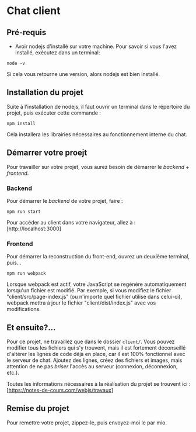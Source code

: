 # Chat client

## Pré-requis

- Avoir nodejs d'installé sur votre machine. Pour savoir si vous l'avez installé, exécutez dans un terminal:

````
node -v
````
Si cela vous retourne une version, alors nodejs est bien installé.

## Installation du projet

Suite à l'installation de nodejs, il faut ouvrir un terminal dans le répertoire du projet, puis exécuter cette commande : 

````
npm install
````
Cela installera les librairies nécessaires au fonctionnement interne du chat.

## Démarrer votre proejt

Pour travailler sur votre projet, vous aurez besoin de démarrer le *backend* + *frontend*.

### Backend
Pour démarrer le *backend* de votre projet, faire :

````
npm run start
````

Pour accéder au client dans votre navigateur, allez à : [http://localhost:3000]

### Frontend
Pour démarrer la reconstruction du front-end, ouvrez un deuxième terminal, puis...

````
npm run webpack
````

Lorsque webpack est actif, votre JavaScript se regénère automatiquement lorsqu'un fichier est modifié. Par exemple, si vous modifiez le fichier "client/src/page-index.js" (ou n'importe quel fichier utilisé dans celui-ci), webpack mettra à jour le fichier "client/dist/index.js" avec vos modifications.


## Et ensuite?...

Pour ce projet, ne travaillez que dans le dossier `client/`. Vous pouvez modifier tous les fichiers qui s'y trouvent, mais il est fortement déconseillé d'altérer les lignes de code déjà en place, car il est 100% fonctionnel avec le serveur de chat. Ajoutez des lignes, créez des fichiers et images, mais attention de ne pas *briser* l'accès au serveur (connexion, déconnexion, etc.).

Toutes les informations nécessaires à la réalisation du projet se trouvent ici : [https://notes-de-cours.com/webjs/travaux]

## Remise du projet

Pour remettre votre projet, zippez-le, puis envoyez-moi le par mio.